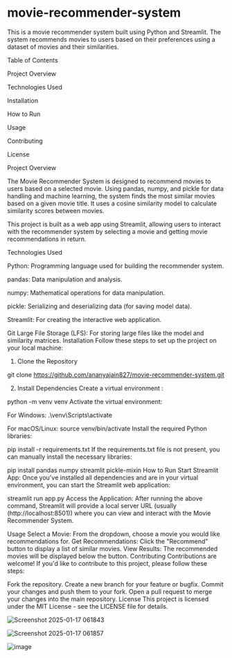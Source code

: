 # movie-recommender-system
This is a movie recommender system built using Python and Streamlit. The system recommends movies to users based on their preferences using a dataset of movies and their similarities.

Table of Contents

Project Overview

Technologies Used

Installation

How to Run

Usage

Contributing

License

Project Overview

The Movie Recommender System is designed to recommend movies to users based on a selected movie. Using pandas, numpy, and pickle for data handling and machine learning, the system finds the most similar movies based on a given movie title. It uses a cosine similarity model to calculate similarity scores between movies.

This project is built as a web app using Streamlit, allowing users to interact with the recommender system by selecting a movie and getting movie recommendations in return.


Technologies Used

Python: Programming language used for building the recommender system.

pandas: Data manipulation and analysis.

numpy: Mathematical operations for data manipulation.

pickle: Serializing and deserializing data (for saving model data).

Streamlit: For creating the interactive web application.

Git Large File Storage (LFS): For storing large files like the model and similarity matrices.
Installation
Follow these steps to set up the project on your local machine:

1. Clone the Repository

git clone https://github.com/ananyajain827/movie-recommender-system.git

2. Install Dependencies
Create a virtual environment :


python -m venv venv
Activate the virtual environment:

For Windows:
.\venv\Scripts\activate

For macOS/Linux:
source venv/bin/activate
Install the required Python libraries:


pip install -r requirements.txt
If the requirements.txt file is not present, you can manually install the necessary libraries:


pip install pandas numpy streamlit pickle-mixin
How to Run
Start Streamlit App:
Once you've installed all dependencies and are in your virtual environment, you can start the Streamlit web application:


streamlit run app.py
Access the Application:
After running the above command, Streamlit will provide a local server URL (usually (http://localhost:8501)) where you can view and interact with the Movie Recommender System.

Usage
Select a Movie: From the dropdown, choose a movie you would like recommendations for.
Get Recommendations: Click the "Recommend" button to display a list of similar movies.
View Results: The recommended movies will be displayed below the button.
Contributing
Contributions are welcome! If you'd like to contribute to this project, please follow these steps:

Fork the repository.
Create a new branch for your feature or bugfix.
Commit your changes and push them to your fork.
Open a pull request to merge your changes into the main repository.
License
This project is licensed under the MIT License - see the LICENSE file for details.








![Screenshot 2025-01-17 061843](https://github.com/user-attachments/assets/08eb5660-1b9d-4f64-8670-fffa990a9d8c)

![Screenshot 2025-01-17 061857](https://github.com/user-attachments/assets/388b3f32-9952-432a-bd59-6662ed3d1a9e)

![image](https://github.com/user-attachments/assets/7f228197-82da-4c77-b07b-51a3a5d72283)
